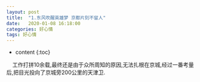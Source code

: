 ```yaml
---
layout: post
title:  "1.东风吹醒英雄梦 京都片刻不留人"
date:   2020-01-08 16:18:00
categories: 好心情
tags: 好心情
---
```


* content
{:toc}

&nbsp;&nbsp;&nbsp;&nbsp;工作打拼10余载,最终还是由于众所周知的原因,无法扎根在京城,经过一番考量后,把目光投向了京城旁200公里的天津卫.
&nbsp;&nbsp;&nbsp;&nbsp;&nbsp;&nbsp;


 
 